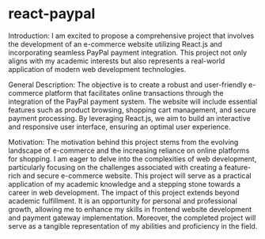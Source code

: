 # react-paypal

Introduction:
I am excited to propose a comprehensive project that involves the development of
an e-commerce website utilizing React.js and incorporating seamless PayPal
payment integration. This project not only aligns with my academic interests but
also represents a real-world application of modern web development technologies.

General Description:
The objective is to create a robust and user-friendly e-commerce platform that
facilitates online transactions through the integration of the PayPal payment
system. The website will include essential features such as product browsing,
shopping cart management, and secure payment processing. By leveraging React.js,
we aim to build an interactive and responsive user interface, ensuring an optimal
user experience.

Motivation:
The motivation behind this project stems from the evolving landscape of
e-commerce and the increasing reliance on online platforms for shopping. I am
eager to delve into the complexities of web development, particularly focusing on
the challenges associated with creating a feature-rich and secure e-commerce
website. This project will serve as a practical application of my academic knowledge
and a stepping stone towards a career in web development.
The impact of this project extends beyond academic fulfillment. It is an opportunity
for personal and professional growth, allowing me to enhance my skills in frontend
website development and payment gateway implementation. Moreover, the
completed project will serve as a tangible representation of my abilities and
proficiency in the field.
